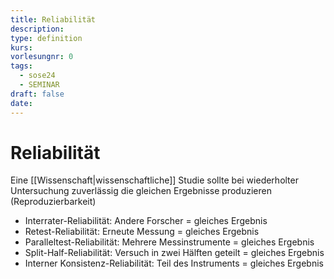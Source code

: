 ```yaml
---
title: Reliabilität
description: 
type: definition
kurs: 
vorlesungnr: 0
tags:
  - sose24
  - SEMINAR
draft: false
date:
---
```

# Reliabilität

Eine [[Wissenschaft|wissenschaftliche]] Studie sollte bei wiederholter Untersuchung zuverlässig die gleichen Ergebnisse produzieren (Reproduzierbarkeit)

- Interrater-Reliabilität: Andere Forscher = gleiches Ergebnis 
- Retest-Reliabilität: Erneute Messung = gleiches Ergebnis 
- Paralleltest-Reliabilität: Mehrere Messinstrumente = gleiches Ergebnis 
- Split-Half-Reliabilität: Versuch in zwei Hälften geteilt = gleiches Ergebnis 
- Interner Konsistenz-Reliabilität: Teil des Instruments = gleiches Ergebnis